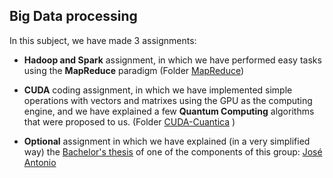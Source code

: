 Big Data processing
---

In this subject, we have made 3 assignments:

- **Hadoop and Spark** assignment, in which we have performed easy tasks using the **MapReduce** paradigm (Folder [MapReduce](https://github.com/Ocete/mcd-pdge/tree/main/MapReduce))

- **CUDA** coding assignment, in which we have implemented simple operations with vectors and matrixes using the GPU as the computing engine, and we have explained a few **Quantum Computing** algorithms that were proposed to us. (Folder [CUDA-Cuantica](https://github.com/Ocete/mcd-pdge/tree/main/CUDA-Cuantica) )

- **Optional** assignment in which we have explained (in a very simplified way) the [Bachelor's thesis](https://github.com/Ocete/TFG) of one of the components of this group:  [José Antonio](https://github.com/Ocete)
